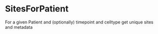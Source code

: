 # SitesForPatient
For a given Patient and (optionally) timepoint and celltype get unique sites and metadata 

